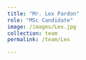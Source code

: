 ```yaml
---
title: "Mr. Lex Pardon"
role: "MSc Candidate"
image: /images/Lex.jpg
collection: team
permalink: /team/Lex

---
```

